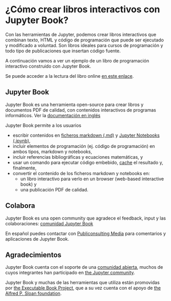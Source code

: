 # ¿Cómo crear libros interactivos con Jupyter Book?

Con las herramientas de Jupyter, podemos crear libros interactivos que combinan texto, HTML y código de programación que puede ser ejecutado y modificado a voluntad. Son libros ideales para cursos de programación y todo tipo de publicaciones que insertan código fuente.

A continuación vamos a ver un ejemplo de un libro de programación interactivo construido con Jupyter Book.

Se puede acceder a la lectura del libro online [en este enlace](https://jero2760.github.io/jupyter-book-ejemplo).

## Jupyter Book

Jupyter Book es una herramienta open-source para crear libros y documentos PDF de calidad, con contenidos interactivos de programas informáticos. Ver la [documentación en inglés](https://jupyterbook.org)

Jupyter Book permite a los usuarios

* escribir contenidos en [ficheros markdown (.md)](https://jupyterbook.org/file-types/markdown) y [Jupyter Notebooks (.ipynb)](https://jupyterbook.org/file-types/notebooks),
* incluir elementos de programación (ej. código de programación) en ambos tipos, markdown y notebooks,
* incluir referencias bibliográficas y ecuaciones matemáticas, y
* usar un comando para ejecutar código embebido, [cache](https://jupyter-cache.readthedocs.io/en/latest/) el resultado y, finalmente,
* convertir el contenido de los ficheros markdown y notebooks en:
    * un libro interactivo para verlo en un browser (web-based interactive book) y
    * una publicación PDF de calidad.

## Colabora

Jupyter Book es una open community que agradece el feedback, input y las colaboraciones: [comunidad Jupyter Book](https://github.com/executablebooks/jupyter-book/graphs/contributors)

En español puedes contactar con [Publiconsulting Media](https://www.publiconsulting.com/about.html) para comentarios y aplicaciones de Jupyter Book.

## Agradecimientos

Jupyter Book cuenta con el soporte de una [comunidad abierta](https://github.com/executablebooks/jupyter-book/graphs/contributors), muchos de cuyos integrantes han participado en [the Jupyter community](https://jupyter.org/community).

Jupyter Book y muchas de las herramientas que utiliza están promovidas por [the Executable Book Project](https://executablebooks.org), que a su vez cuenta con el apoyo de [the Alfred P. Sloan foundation](https://sloan.org/grant-detail/9231).


